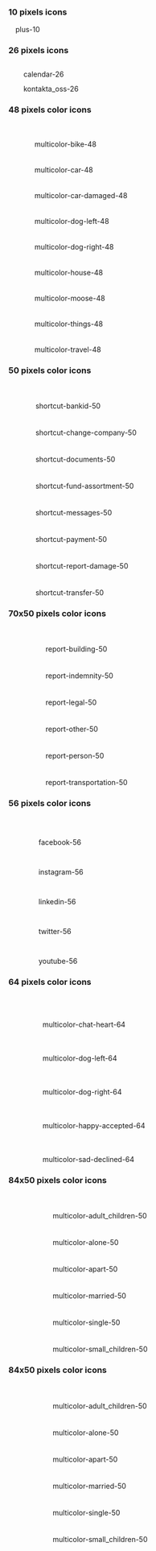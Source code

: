 <div data-example>

<h3>10 pixels icons</h3>
<div class="mt-1 row text-blue">
  <div class="col-4 mb-2">
      <svg role="presentation" class="icon" width="10" height="10"><use xlink:href="#icon-plus-10"></use></svg>
      <span class="text-sm ml-05">plus-10</span>
  </div>
  </div>
</div>
 <div data-example>

<h3>26 pixels icons</h3>
<div class="mt-1 row text-blue">
  <div class="col-4 mb-2">
      <svg role="presentation" class="icon" width="26" height="26"><use xlink:href="#icon-calendar-26"></use></svg>
      <span class="text-sm ml-05">calendar-26</span>
  </div>
      <div class="col-4 mb-2">
      <svg role="presentation" class="icon" width="26" height="26"><use xlink:href="#icon-kontakta_oss-26"></use></svg>
      <span class="text-sm ml-05">kontakta_oss-26</span>
  </div>
  </div>
</div>
 <div data-example>

<h3>48 pixels color icons</h3>
<div class="mt-1 row text-blue">
  <div class="col-4 mb-2">
      <svg role="presentation" class="icon" width="48" height="48"><use xlink:href="#icon-multicolor-bike-48"></use></svg>
      <span class="text-sm ml-05">multicolor-bike-48</span>
  </div>
      <div class="col-4 mb-2">
      <svg role="presentation" class="icon" width="48" height="48"><use xlink:href="#icon-multicolor-car-48"></use></svg>
      <span class="text-sm ml-05">multicolor-car-48</span>
  </div>
      <div class="col-4 mb-2">
      <svg role="presentation" class="icon" width="48" height="48"><use xlink:href="#icon-multicolor-car-damaged-48"></use></svg>
      <span class="text-sm ml-05">multicolor-car-damaged-48</span>
  </div>
      <div class="col-4 mb-2">
      <svg role="presentation" class="icon" width="48" height="48"><use xlink:href="#icon-multicolor-dog-left-48"></use></svg>
      <span class="text-sm ml-05">multicolor-dog-left-48</span>
  </div>
      <div class="col-4 mb-2">
      <svg role="presentation" class="icon" width="48" height="48"><use xlink:href="#icon-multicolor-dog-right-48"></use></svg>
      <span class="text-sm ml-05">multicolor-dog-right-48</span>
  </div>
      <div class="col-4 mb-2">
      <svg role="presentation" class="icon" width="48" height="48"><use xlink:href="#icon-multicolor-house-48"></use></svg>
      <span class="text-sm ml-05">multicolor-house-48</span>
  </div>
      <div class="col-4 mb-2">
      <svg role="presentation" class="icon" width="48" height="48"><use xlink:href="#icon-multicolor-moose-48"></use></svg>
      <span class="text-sm ml-05">multicolor-moose-48</span>
  </div>
      <div class="col-4 mb-2">
      <svg role="presentation" class="icon" width="48" height="48"><use xlink:href="#icon-multicolor-things-48"></use></svg>
      <span class="text-sm ml-05">multicolor-things-48</span>
  </div>
      <div class="col-4 mb-2">
      <svg role="presentation" class="icon" width="48" height="48"><use xlink:href="#icon-multicolor-travel-48"></use></svg>
      <span class="text-sm ml-05">multicolor-travel-48</span>
  </div>
  </div>
</div>
 <div data-example>

<h3>50 pixels color icons</h3>
<div class="mt-1 row text-blue">
  <div class="col-4 mb-2">
      <svg role="presentation" class="icon" width="50" height="50"><use xlink:href="#icon-shortcut-bankid-50"></use></svg>
      <span class="text-sm ml-05">shortcut-bankid-50</span>
  </div>
      <div class="col-4 mb-2">
      <svg role="presentation" class="icon" width="50" height="50"><use xlink:href="#icon-shortcut-change-company-50"></use></svg>
      <span class="text-sm ml-05">shortcut-change-company-50</span>
  </div>
      <div class="col-4 mb-2">
      <svg role="presentation" class="icon" width="50" height="50"><use xlink:href="#icon-shortcut-documents-50"></use></svg>
      <span class="text-sm ml-05">shortcut-documents-50</span>
  </div>
      <div class="col-4 mb-2">
      <svg role="presentation" class="icon" width="50" height="50"><use xlink:href="#icon-shortcut-fund-assortment-50"></use></svg>
      <span class="text-sm ml-05">shortcut-fund-assortment-50</span>
  </div>
      <div class="col-4 mb-2">
      <svg role="presentation" class="icon" width="50" height="50"><use xlink:href="#icon-shortcut-messages-50"></use></svg>
      <span class="text-sm ml-05">shortcut-messages-50</span>
  </div>
      <div class="col-4 mb-2">
      <svg role="presentation" class="icon" width="50" height="50"><use xlink:href="#icon-shortcut-payment-50"></use></svg>
      <span class="text-sm ml-05">shortcut-payment-50</span>
  </div>
      <div class="col-4 mb-2">
      <svg role="presentation" class="icon" width="50" height="50"><use xlink:href="#icon-shortcut-report-damage-50"></use></svg>
      <span class="text-sm ml-05">shortcut-report-damage-50</span>
  </div>
      <div class="col-4 mb-2">
      <svg role="presentation" class="icon" width="50" height="50"><use xlink:href="#icon-shortcut-transfer-50"></use></svg>
      <span class="text-sm ml-05">shortcut-transfer-50</span>
  </div>
  </div>
</div>
 <div data-example>

<h3>70x50 pixels color icons</h3>
<div class="mt-1 row text-blue">
  <div class="col-4 mb-2">
      <svg role="presentation" class="icon" width="70" height="50"><use xlink:href="#icon-report-building-50"></use></svg>
      <span class="text-sm ml-05">report-building-50</span>
  </div>
      <div class="col-4 mb-2">
      <svg role="presentation" class="icon" width="70" height="50"><use xlink:href="#icon-report-indemnity-50"></use></svg>
      <span class="text-sm ml-05">report-indemnity-50</span>
  </div>
      <div class="col-4 mb-2">
      <svg role="presentation" class="icon" width="70" height="50"><use xlink:href="#icon-report-legal-50"></use></svg>
      <span class="text-sm ml-05">report-legal-50</span>
  </div>
      <div class="col-4 mb-2">
      <svg role="presentation" class="icon" width="70" height="50"><use xlink:href="#icon-report-other-50"></use></svg>
      <span class="text-sm ml-05">report-other-50</span>
  </div>
      <div class="col-4 mb-2">
      <svg role="presentation" class="icon" width="70" height="50"><use xlink:href="#icon-report-person-50"></use></svg>
      <span class="text-sm ml-05">report-person-50</span>
  </div>
      <div class="col-4 mb-2">
      <svg role="presentation" class="icon" width="70" height="50"><use xlink:href="#icon-report-transportation-50"></use></svg>
      <span class="text-sm ml-05">report-transportation-50</span>
  </div>
  </div>
</div>
 <div data-example>

<h3>56 pixels color icons</h3>
<div class="mt-1 row text-blue">
  <div class="col-4 mb-2">
      <svg role="presentation" class="icon" width="56" height="56"><use xlink:href="#icon-facebook-56"></use></svg>
      <span class="text-sm ml-05">facebook-56</span>
  </div>
      <div class="col-4 mb-2">
      <svg role="presentation" class="icon" width="56" height="56"><use xlink:href="#icon-instagram-56"></use></svg>
      <span class="text-sm ml-05">instagram-56</span>
  </div>
      <div class="col-4 mb-2">
      <svg role="presentation" class="icon" width="56" height="56"><use xlink:href="#icon-linkedin-56"></use></svg>
      <span class="text-sm ml-05">linkedin-56</span>
  </div>
      <div class="col-4 mb-2">
      <svg role="presentation" class="icon" width="56" height="56"><use xlink:href="#icon-twitter-56"></use></svg>
      <span class="text-sm ml-05">twitter-56</span>
  </div>
      <div class="col-4 mb-2">
      <svg role="presentation" class="icon" width="56" height="56"><use xlink:href="#icon-youtube-56"></use></svg>
      <span class="text-sm ml-05">youtube-56</span>
  </div>
  </div>
</div>
 <div data-example>

<h3>64 pixels color icons</h3>
<div class="mt-1 row text-blue">
  <div class="col-4 mb-2">
      <svg role="presentation" class="icon" width="64" height="64"><use xlink:href="#icon-multicolor-chat-heart-64"></use></svg>
      <span class="text-sm ml-05">multicolor-chat-heart-64</span>
  </div>
      <div class="col-4 mb-2">
      <svg role="presentation" class="icon" width="64" height="64"><use xlink:href="#icon-multicolor-dog-left-64"></use></svg>
      <span class="text-sm ml-05">multicolor-dog-left-64</span>
  </div>
      <div class="col-4 mb-2">
      <svg role="presentation" class="icon" width="64" height="64"><use xlink:href="#icon-multicolor-dog-right-64"></use></svg>
      <span class="text-sm ml-05">multicolor-dog-right-64</span>
  </div>
      <div class="col-4 mb-2">
      <svg role="presentation" class="icon" width="64" height="64"><use xlink:href="#icon-multicolor-happy-accepted-64"></use></svg>
      <span class="text-sm ml-05">multicolor-happy-accepted-64</span>
  </div>
      <div class="col-4 mb-2">
      <svg role="presentation" class="icon" width="64" height="64"><use xlink:href="#icon-multicolor-sad-declined-64"></use></svg>
      <span class="text-sm ml-05">multicolor-sad-declined-64</span>
  </div>
  </div>
</div>
 <div data-example>

<h3>84x50  pixels color icons</h3>
<div class="mt-1 row text-blue">
  <div class="col-4 mb-2">
      <svg role="presentation" class="icon" width="84" height="50"><use xlink:href="#icon-multicolor-adult_children-50"></use></svg>
      <span class="text-sm ml-05">multicolor-adult_children-50</span>
  </div>
      <div class="col-4 mb-2">
      <svg role="presentation" class="icon" width="84" height="50"><use xlink:href="#icon-multicolor-alone-50"></use></svg>
      <span class="text-sm ml-05">multicolor-alone-50</span>
  </div>
      <div class="col-4 mb-2">
      <svg role="presentation" class="icon" width="84" height="50"><use xlink:href="#icon-multicolor-apart-50"></use></svg>
      <span class="text-sm ml-05">multicolor-apart-50</span>
  </div>
      <div class="col-4 mb-2">
      <svg role="presentation" class="icon" width="84" height="50"><use xlink:href="#icon-multicolor-married-50"></use></svg>
      <span class="text-sm ml-05">multicolor-married-50</span>
  </div>
      <div class="col-4 mb-2">
      <svg role="presentation" class="icon" width="84" height="50"><use xlink:href="#icon-multicolor-single-50"></use></svg>
      <span class="text-sm ml-05">multicolor-single-50</span>
  </div>
      <div class="col-4 mb-2">
      <svg role="presentation" class="icon" width="84" height="50"><use xlink:href="#icon-multicolor-small_children-50"></use></svg>
      <span class="text-sm ml-05">multicolor-small_children-50</span>
  </div>
  </div>
</div>
 <div data-example>

<h3>84x50  pixels color icons</h3>
<div class="mt-1 row text-blue">
  <div class="col-4 mb-2">
      <svg role="presentation" class="icon" width="84" height="50"><use xlink:href="#icon-multicolor-adult_children-50"></use></svg>
      <span class="text-sm ml-05">multicolor-adult_children-50</span>
  </div>
      <div class="col-4 mb-2">
      <svg role="presentation" class="icon" width="84" height="50"><use xlink:href="#icon-multicolor-alone-50"></use></svg>
      <span class="text-sm ml-05">multicolor-alone-50</span>
  </div>
      <div class="col-4 mb-2">
      <svg role="presentation" class="icon" width="84" height="50"><use xlink:href="#icon-multicolor-apart-50"></use></svg>
      <span class="text-sm ml-05">multicolor-apart-50</span>
  </div>
      <div class="col-4 mb-2">
      <svg role="presentation" class="icon" width="84" height="50"><use xlink:href="#icon-multicolor-married-50"></use></svg>
      <span class="text-sm ml-05">multicolor-married-50</span>
  </div>
      <div class="col-4 mb-2">
      <svg role="presentation" class="icon" width="84" height="50"><use xlink:href="#icon-multicolor-single-50"></use></svg>
      <span class="text-sm ml-05">multicolor-single-50</span>
  </div>
      <div class="col-4 mb-2">
      <svg role="presentation" class="icon" width="84" height="50"><use xlink:href="#icon-multicolor-small_children-50"></use></svg>
      <span class="text-sm ml-05">multicolor-small_children-50</span>
  </div>
  </div>
</div>